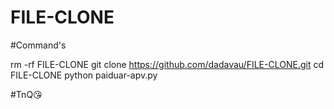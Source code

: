 # FILE-CLONE 

#Command's

rm -rf FILE-CLONE 
git clone https://github.com/dadavau/FILE-CLONE.git
cd FILE-CLONE 
python paiduar-apv.py

#TnQ😘
